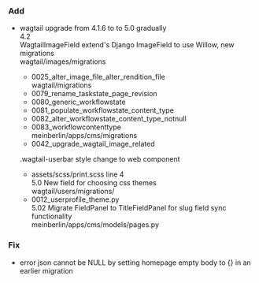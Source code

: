 ### Add

- wagtail upgrade from 4.1.6 to to 5.0 gradually  
  4.2   
   WagtailImageField extend's Django ImageField to use Willow, new migrations   
     wagtail/images/migrations   
     - 0025_alter_image_file_alter_rendition_file   
     wagtail/migrations   
     - 0079_rename_taskstate_page_revision  
     - 0080_generic_workflowstate   
     - 0081_populate_workflowstate_content_type   
     - 0082_alter_workflowstate_content_type_notnull   
     - 0083_workflowcontenttype   
     meinberlin/apps/cms/migrations   
     - 0042_upgrade_wagtail_image_related    
 
   .wagtail-userbar style change to web component  
    - assets/scss/print.scss line 4    
  5.0
   New field for choosing css themes   
     wagtail/users/migrations/
     - 0012_userprofile_theme.py     
  5.02
   Migrate FieldPanel to TitleFieldPanel for slug field sync functionality  
     meinberlin/apps/cms/models/pages.py

### Fix

- error json cannot be NULL by setting homepage empty body to {} in an earlier migration 
